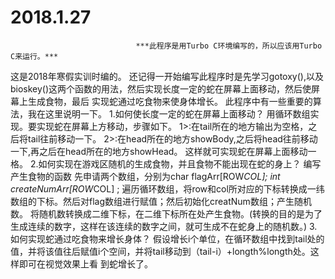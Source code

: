 # 2018.1.27
                                ***此程序是用Turbo C环境编写的，所以应该用Turbo C来运行。***
这是2018年寒假实训时编的。
还记得一开始编写此程序时是先学习gotoxy(),以及bioskey()这两个函数的用法，然后实现长度一定的蛇在屏幕上面移动，然后使屏幕上生成食物，最后
实现蛇通过吃食物来使身体增长。
此程序中有一些重要的算法，我在这里说明一下。
1.如何使长度一定的蛇在屏幕上面移动？
  用循环数组实现。要实现蛇在屏幕上方移动，步骤如下。
  1>:在tail所在的地方输出为空格，之后将tail往前移动一下。
  2>:在head所在的地方showBody,之后将head往前移动一下,再之后在head所在的地方showHead。
  这样就可实现蛇在屏幕上面移动一格。
2.如何实现在游戏区随机的生成食物，并且食物不能出现在蛇的身上？
  编写产生食物的函数
  先申请两个数组，分别为char flagArr[ROW*COL]; int createNumArr[ROW*COL] ;
	遍历循环数组，将row和col所对应的下标转换成一纬数组的下标。然后对flag数组进行赋值；然后初始化creatNum数组；产生随机数。
	将随机数转换成二维下标，在二维下标所在处产生食物。(转换的目的是为了生成连续的数字，这样在该连续的数字之间，就可生成不在蛇身上的随机数。) 
3.如何实现蛇通过吃食物来增长身体？
  假设增长i个单位，在循环数组中找到tail处的值，并将该值往后赋值i个空间，并将tail移动到（tail-i）+longth%longth处。这样即可在视觉效果上看
  到蛇增长了。


